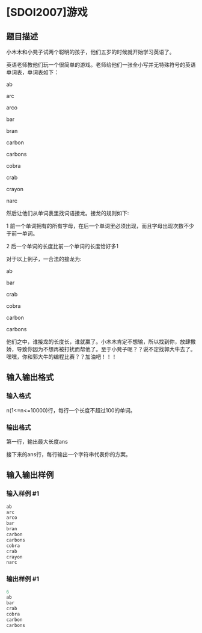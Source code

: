 # [SDOI2007]游戏

## 题目描述

小木木和小凳子试两个聪明的孩子，他们五岁的时候就开始学习英语了。

英语老师教他们玩一个很简单的游戏。老师给他们一张全小写并无特殊符号的英语单词表，单词表如下：

ab

arc

arco

bar

bran

carbon

carbons

cobra

crab

crayon

narc

然后让他们从单词表里找词语接龙。接龙的规则如下:

1 前一个单词拥有的所有字母，在后一个单词里必须出现，而且字母出现次数不少于前一单词。

2 后一个单词的长度比前一个单词的长度恰好多1

对于以上例子，一合法的接龙为:

ab

bar

crab

cobra

carbon

carbons

他们之中，谁接龙的长度长，谁就赢了。小木木肯定不想输，所以找到你，放肆撒娇，导致你因为不想再被打扰而帮他了。至于小凳子呢？？说不定找郭大牛去了。嘿嘿，你和郭大牛的编程比赛？？加油吧！！！

## 输入输出格式

### 输入格式

n(1<=n<=10000)行，每行一个长度不超过100的单词。

### 输出格式

第一行，输出最大长度ans

接下来的ans行，每行输出一个字符串代表你的方案。

## 输入输出样例

### 输入样例 #1

```cpp
ab
arc
arco
bar
bran
carbon
carbons
cobra
crab
crayon
narc
```


### 输出样例 #1

```cpp
6
ab
bar
crab
cobra
carbon
carbons
```


